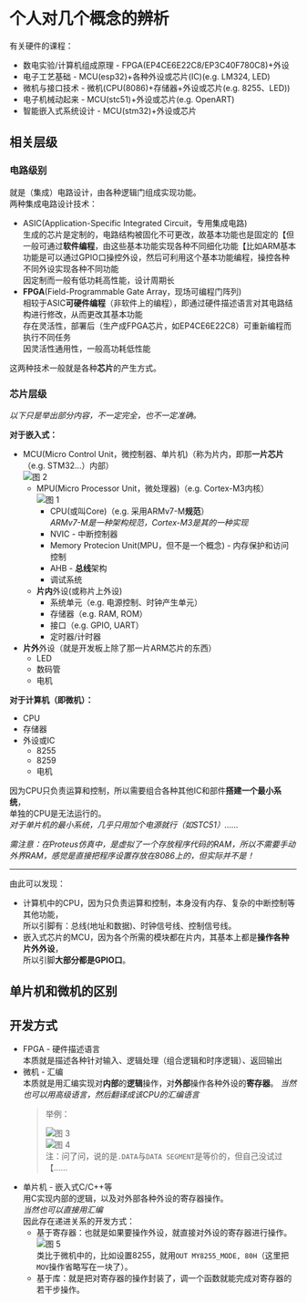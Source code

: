 # 个人对几个概念的辨析

有关硬件的课程：

* 数电实验/计算机组成原理 - FPGA(EP4CE6E22C8/EP3C40F780C8)+外设
* 电子工艺基础 - MCU(esp32)+各种外设或芯片(IC)(e.g. LM324, LED)
* 微机与接口技术 - 微机(CPU(8086)+存储器+外设或芯片(e.g. 8255、LED))
* 电子机械动起来 - MCU(stc51)+外设或芯片(e.g. OpenART)
* 智能嵌入式系统设计 - MCU(stm32)+外设或芯片

## 相关层级

### 电路级别

就是（集成）电路设计，由各种逻辑门组成实现功能。  
两种集成电路设计技术：

* ASIC(Application-Specific Integrated Circuit，专用集成电路)  
  生成的芯片是定制的，电路结构被固化不可更改，故基本功能也是固定的【但一般可通过**软件编程**，由这些基本功能实现各种不同细化功能【比如ARM基本功能是可以通过GPIO口操控外设，然后可利用这个基本功能编程，操控各种不同外设实现各种不同功能  
  因定制而一般有低功耗高性能，设计周期长
* **FPGA**(Field-Programmable Gate Array，现场可编程门阵列)  
  相较于ASIC**可硬件编程**（非软件上的编程），即通过硬件描述语言对其电路结构进行修改，从而更改其基本功能  
  存在灵活性，部署后（生产成FPGA芯片，如EP4CE6E22C8）可重新编程而执行不同任务  
  因灵活性通用性，一般高功耗低性能

这两种技术一般就是各种**芯片**的产生方式。

### 芯片层级

*以下只是举出部分内容，不一定完全，也不一定准确。*

**对于嵌入式：**

* MCU(Micro Control Unit，微控制器、单片机)（称为片内，即那**一片芯片**（e.g. STM32...）内部）  
  ![图 2](images/%E7%A1%AC%E4%BB%B6%E6%A6%82%E5%BF%B5%E8%BE%A8%E6%9E%90--05-07_15-58-31.png)  
  * MPU(Micro Processor Unit，微处理器)（e.g. Cortex-M3内核）  
    ![图 1](images/%E7%A1%AC%E4%BB%B6%E6%A6%82%E5%BF%B5%E8%BE%A8%E6%9E%90--05-07_15-58-12.png)  
    * CPU(或叫Core)（e.g. 采用ARMv7-M**规范**）  
      *ARMv7-M是一种架构规范，Cortex-M3是其的一种实现*
    * NVIC - 中断控制器
    * Memory Protecion Unit(MPU，但不是一个概念) - 内存保护和访问控制
    * AHB - **总线**架构
    * 调试系统
  * **片内**外设(或称片上外设)
    * 系统单元（e.g. 电源控制、时钟产生单元）
    * 存储器（e.g. RAM, ROM）
    * 接口（e.g. GPIO, UART）
    * 定时器/计时器
* **片外**外设（就是开发板上除了那一片ARM芯片的东西）
  * LED
  * 数码管
  * 电机

**对于计算机（即微机）：**

* CPU
* 存储器
* 外设或IC
  * 8255
  * 8259
  * 电机

因为CPU只负责运算和控制，所以需要组合各种其他IC和部件**搭建一个最小系统**，  
单独的CPU是无法运行的。  
*对于单片机的最小系统，几乎只用加个电源就行（如STC51）……*

*需注意：在Proteus仿真中，是虚拟了一个存放程序代码的RAM，所以不需要手动外界RAM，感觉是直接把程序设置存放在8086上的，但实际并不是！*

---

由此可以发现：

* 计算机中的CPU，因为只负责运算和控制，本身没有内存、复杂的中断控制等其他功能，  
  所以引脚有：总线(地址和数据)、时钟信号线、控制信号线。
* 嵌入式芯片的MCU，因为各个所需的模块都在片内，其基本上都是**操作各种片外外设**，  
  所以引脚**大部分都是GPIO口**。

## 单片机和微机的区别

## 开发方式

* FPGA - 硬件描述语言  
  本质就是描述各种针对输入、逻辑处理（组合逻辑和时序逻辑）、返回输出
* 微机 - 汇编  
  本质就是用汇编实现对**内部**的**逻辑**操作，对**外部**操作各种外设的**寄存器**。
  *当然也可以用高级语言，然后翻译成该CPU的汇编语言*  
  > 举例：
  >
  > ![图 3](images/%E7%A1%AC%E4%BB%B6%E6%A6%82%E5%BF%B5%E8%BE%A8%E6%9E%90--05-07_20-39-34.png)  
  > ![图 4](images/%E7%A1%AC%E4%BB%B6%E6%A6%82%E5%BF%B5%E8%BE%A8%E6%9E%90--05-07_21-08-13.png)  
  > 注：问了问，说的是`.DATA`与`DATA SEGMENT`是等价的，但自己没试过【……
* 单片机 - 嵌入式C/C++等  
  用C实现内部的逻辑，以及对外部各种外设的寄存器操作。  
  *当然也可以直接用汇编*  
  因此存在递进关系的开发方式：
  * 基于寄存器：也就是如果要操作外设，就直接对外设的寄存器进行操作。  
    ![图 5](images/%E7%A1%AC%E4%BB%B6%E6%A6%82%E5%BF%B5%E8%BE%A8%E6%9E%90--05-07_22-25-51.png)  
    类比于微机中的，比如设置8255，就用`OUT MY8255_MODE, 80H`（这里把`MOV`操作省略写在一块了）。
  * 基于库：就是把对寄存器的操作封装了，调一个函数就能完成对寄存器的若干步操作。
